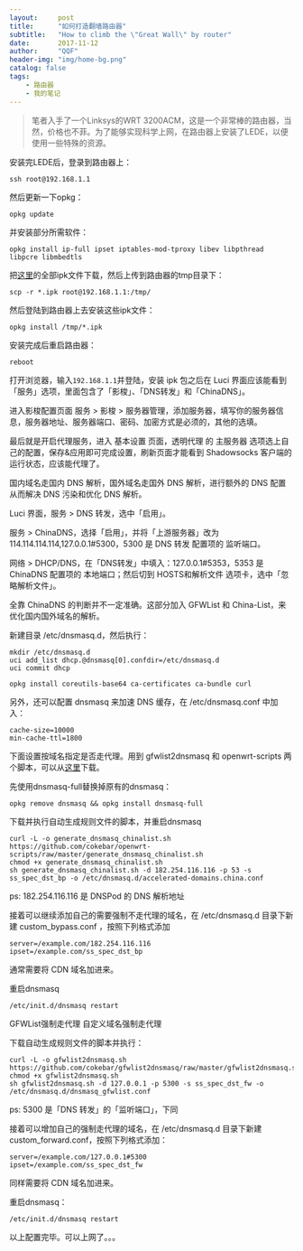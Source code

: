 ```yaml
---
layout:     post
title:      "如何打造翻墙路由器"
subtitle:   "How to climb the \"Great Wall\" by router"
date:       2017-11-12
author:     "QQF"
header-img: "img/home-bg.png"
catalog: false
tags:
    - 路由器
    - 我的笔记
---
```


> 笔者入手了一个Linksys的WRT 3200ACM，这是一个非常棒的路由器，当然，价格也不菲。为了能够实现科学上网，在路由器上安装了LEDE，以便使用一些特殊的资源。

安装完LEDE后，登录到路由器上：

```
ssh root@192.168.1.1
```

然后更新一下opkg：

```
opkg update
```

并安装部分所需软件：

```
opkg install ip-full ipset iptables-mod-tproxy libev libpthread libpcre libmbedtls
```

把[这里](https://github.com/QQFRaphael/MyMacSettings/tree/master/Router)的全部ipk文件下载，然后上传到路由器的tmp目录下：

```
scp -r *.ipk root@192.168.1.1:/tmp/
```

然后登陆到路由器上去安装这些ipk文件：

```
opkg install /tmp/*.ipk
```

安装完成后重启路由器：

```
reboot
```

打开浏览器，输入`192.168.1.1`并登陆，安装 ipk 包之后在 Luci 界面应该能看到「服务」选项，里面包含了「影梭」、「DNS转发」和「ChinaDNS」。

进入影梭配置页面 服务 > 影梭 > 服务器管理，添加服务器，填写你的服务器信息，服务器地址、服务器端口、密码、加密方式是必须的，其他的选填。

最后就是开启代理服务，进入 基本设置 页面，透明代理 的 主服务器 选项选上自己的配置，保存&应用即可完成设置，刷新页面才能看到 Shadowsocks 客户端的运行状态，应该能代理了。

国内域名走国内 DNS 解析，国外域名走国外 DNS 解析，进行额外的 DNS 配置从而解决 DNS 污染和优化 DNS 解析。

Luci 界面，服务 > DNS 转发，选中「启用」。

服务 > ChinaDNS，选择「启用」，并将「上游服务器」改为 114.114.114.114,127.0.0.1#5300，5300 是 DNS 转发 配置项的 监听端口。

网络 > DHCP/DNS，在「DNS转发」中填入：127.0.0.1#5353，5353 是 ChinaDNS 配置项的 本地端口；然后切到 HOSTS和解析文件 选项卡，选中「忽略解析文件」。

全靠 ChinaDNS 的判断并不一定准确。这部分加入 GFWList 和 China-List，来优化国内国外域名的解析。

新建目录 /etc/dnsmasq.d，然后执行：

```
mkdir /etc/dnsmasq.d
uci add_list dhcp.@dnsmasq[0].confdir=/etc/dnsmasq.d
uci commit dhcp
```

```
opkg install coreutils-base64 ca-certificates ca-bundle curl
```

另外，还可以配置 dnsmasq 来加速 DNS 缓存，在 /etc/dnsmasq.conf 中加入：

```
cache-size=10000
min-cache-ttl=1800
```

下面设置按域名指定是否走代理。用到 gfwlist2dnsmasq 和 openwrt-scripts 两个脚本，可以从[这里](https://github.com/QQFRaphael/MyMacSettings/tree/master/Router)下载。

先使用dnsmasq-full替换掉原有的dnsmasq：

```
opkg remove dnsmasq && opkg install dnsmasq-full
```

下载并执行自动生成规则文件的脚本，并重启dnsmasq

```
curl -L -o generate_dnsmasq_chinalist.sh https://github.com/cokebar/openwrt-scripts/raw/master/generate_dnsmasq_chinalist.sh
chmod +x generate_dnsmasq_chinalist.sh
sh generate_dnsmasq_chinalist.sh -d 182.254.116.116 -p 53 -s ss_spec_dst_bp -o /etc/dnsmasq.d/accelerated-domains.china.conf
```

ps: 182.254.116.116 是 DNSPod 的 DNS 解析地址

接着可以继续添加自己的需要强制不走代理的域名，在 /etc/dnsmasq.d 目录下新建 custom_bypass.conf ，按照下列格式添加

```
server=/example.com/182.254.116.116
ipset=/example.com/ss_spec_dst_bp
```

通常需要将 CDN 域名加进来。

重启dnsmasq

```
/etc/init.d/dnsmasq restart
```

GFWList强制走代理 自定义域名强制走代理

下载自动生成规则文件的脚本并执行：

```
curl -L -o gfwlist2dnsmasq.sh https://github.com/cokebar/gfwlist2dnsmasq/raw/master/gfwlist2dnsmasq.sh
chmod +x gfwlist2dnsmasq.sh
sh gfwlist2dnsmasq.sh -d 127.0.0.1 -p 5300 -s ss_spec_dst_fw -o /etc/dnsmasq.d/dnsmasq_gfwlist.conf
```

ps: 5300 是「DNS 转发」的「监听端口」，下同

接着可以增加自己的强制走代理的域名，在 /etc/dnsmasq.d 目录下新建 custom_forward.conf，按照下列格式添加：

```
server=/example.com/127.0.0.1#5300
ipset=/example.com/ss_spec_dst_fw
```

同样需要将 CDN 域名加进来。

重启dnsmasq：

```
/etc/init.d/dnsmasq restart
```

以上配置完毕。可以上网了。。。
